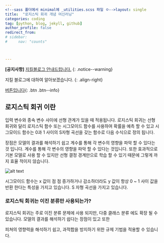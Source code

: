 ```yaml
---
<!--sass 폴더에서 minimal에 _utilities.scss 파일 ㅇ-->layout: single
title:  "로지스틱 회귀 개념 머신러닝"
categories: coding
tag: [python, blog, jekyll, github]
author_profile: false
redirect_from:
# sidebar:
#     nav: "counts"



---
```


**[공지사항]** [지킬블로그 안내드립니다.](https://mmistakes.github.io/minimal-mistakes/docs/quick-start-guide/)
{: .notice--warning}

지킬 블로그에 대하여 알아보겠습니다.
{: .align-right}   
<!-- 오른쪽정렬 -->
[버튼입니다](https://google.com){: .btn .btn--info}

## 로지스틱 회귀 이란

입력 변수와 종속 변수 사이에 선형 관계가 있을 때 적용됩니다. 로지스틱 회귀는  선형 회귀와 달리 로지스틱 함수 또는  시그모이드 함수를 사용하여 확률을 예측 할 수 있고 시그모이드 함수는 0과 1 사이의 S자형 곡선을 갖는 함수로 다음 수식으로 정의 됩니다.  

장점은 모델의 결과를 해석하기 쉽고 계수를 통해 각 변수의 영향을 파악 할 수 있다는 것 입니다. 계수를 통해 각 변수의 영향을 파악 할 수 있다는 것입니다. 또한 효과적으로 기본 모델로 사용 할 수 있지만 선형 결정 경계만으로 학습 할 수 있기 때문에 그렇게 까지 효율 적이지 않습니다.



![alt text](/Users/choedohyeon/Desktop/images.png)




시그모이드 함수는 x 값이 점 점 증가하거나 감소하더라도 y 값이 항상 0 ~ 1 사이 값을 반환 한다는 특성을 가지고 있습니다. S 자형 곡선을 가지고 있습니다.



### 로지스틱 회귀는 이진 분류만 사용되는가?

로지스틱 회귀는  주로 이진 분류 문제에 사용 되지만, 다중 클래스 분류 에도 확장 될 수 있습니다.  모델의 결과를 해석하기 쉽다는 장점이 있고 또한 

피쳐의 영향력을 해석하기 쉽고, 과적합을 방지하기 위한 규제 기법을 적용할 수 있습니다.